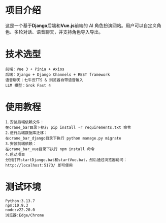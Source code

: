 # 项目介绍
这是一个基于**Django**后端和**Vue.js**前端的 AI 角色扮演网站。用户可以自定义角色、多轮对话、语音聊天，并支持角色导入导出。
# 技术选型
```
前端：Vue 3 + Pinia + Axios
后端：Django + Django Channels + REST framework
语音聊天：七牛云TTS & 浏览器自带语音输入
LLM 模型：Grok Fast 4
```
# 使用教程
```
1.安装后端依赖文件：
在crane_bar目录下执行 pip install -r requirements.txt 命令
2.进行后端数据库迁移：
在crane_bar_django目录下执行 python manage.py migrate
3.安装前端依赖：
在crane_bar_vue目录下执行 npm install 命令
4.启动项目
分别打开startDjango.bat和startVue.bat，然后通过浏览器访问：http://localhost:5173/ 即可使用
```
# 测试环境
```
Python:3.13.7
npm:10.9.3
node:v22.20.0
浏览器:Edge/Chrome
```
